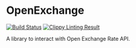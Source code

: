 # OpenExchange

[![Build Status](https://travis-ci.org/JohanSJA/openexchangerates-rs.svg?branch=master)](https://travis-ci.org/JohanSJA/openexchangerates-rs)
[![Clippy Linting Result](https://clippy.bashy.io/github/JohanSJA/openexchangerates-rs/master/badge.svg)](https://clippy.bashy.io/github/JohanSJA/openexchangerates-rs/master/log)

A library to interact with Open Exchange Rate API.
